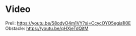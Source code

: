 
Video
====

Preli: https://youtu.be/58odyO4m1VY?si=CcycOYO5egia1I0E
<br/>
Obstacle: https://youtu.be/qHXjeTdQjtM
